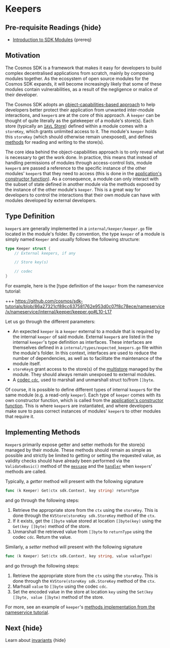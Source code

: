 <!--
order: 7
synopsis: "`Keeper`s refer to a Cosmos SDK abstraction whose role is to manage access to the subset of the state defined by various modules. `Keeper`s are module-specific, i.e. the subset of state defined by a module can only be accessed by a `keeper` defined in said module. If a module needs to access the subset of state defined by another module, a reference to the second module's internal `keeper` needs to be passed to the first one. This is done in `app.go` during the instantiation of module keepers."
-->

# Keepers

## Pre-requisite Readings {hide}

- [Introduction to SDK Modules](./intro.md) {prereq}

## Motivation

The Cosmos SDK is a framework that makes it easy for developers to build complex decentralised applications from scratch, mainly by composing modules together. As the ecosystem of open source modules for the Cosmos SDK expands, it will become increasingly likely that some of these modules contain vulnerabilities, as a result of the negligence or malice of their developer. 

The Cosmos SDK adopts an [object-capabilities-based approach](../core/ocap.md) to help developers better protect their application from unwanted inter-module interactions, and `keeper`s are at the core of this approach. A `keeper` can be thought of quite literally as the gatekeeper of a module's store(s). Each store (typically an [`IAVL` Store](../core/store.md#iavl-store)) defined within a module comes with a `storeKey`, which grants unlimited access to it. The module's `keeper` holds this `storeKey` (which should otherwise remain unexposed), and defines [methods](#implementing-methods) for reading and writing to the store(s). 

The core idea behind the object-capabilities approach is to only reveal what is necessary to get the work done. In practice, this means that instead of handling permissions of modules through access-control lists, module `keeper`s are passed a reference to the specific instance of the other modules' `keeper`s that they need to access (this is done in the [application's constructor function](../basics/app-anatomy.md#constructor-function)). As a consequence, a module can only interact with the subset of state defined in another module via the methods exposed by the instance of the other module's `keeper`. This is a great way for developers to control the interactions that their own module can have with modules developed by external developers. 

## Type Definition 

`keeper`s are generally implemented in a `internal/keeper/keeper.go` file located in the module's folder. By convention, the type `keeper` of a module is simply named `Keeper` and usually follows the following structure:

```go
type Keeper struct {
    // External keepers, if any

    // Store key(s)

    // codec
}
```

For example, here is the [type definition of the `keeper` from the nameservice tutorial:

+++ https://github.com/cosmos/sdk-tutorials/blob/86a27321cf89cc637581762e953d0c07f8c78ece/nameservice/x/nameservice/internal/keeper/keeper.go#L10-L17

Let us go through the different parameters:

- An expected `keeper` is a `keeper` external to a module that is required by the internal `keeper` of said module. External `keeper`s are listed in the internal `keeper`'s type definition as interfaces. These interfaces are themselves defined in a `internal/types/expected_keepers.go` file within the module's folder. In this context, interfaces are used to reduce the number of dependencies, as well as to facilitate the maintenance of the module itself. 
- `storeKey`s grant access to the store(s) of the [multistore](../core/store.md) managed by the module. They should always remain unexposed to external modules. 
- A [codec `cdc`](../core/encoding.md), used to marshall and unmarshall struct to/from `[]byte`. 

Of course, it is possible to define different types of internal `keeper`s for the same module (e.g. a read-only `keeper`). Each type of `keeper` comes with its own constructor function, which is called from the [application's constructor function](../basics/app-anatomy.md). This is where `keeper`s are instantiated, and where developers make sure to pass correct instances of modules' `keeper`s to other modules that require it. 

## Implementing Methods 

`Keeper`s primarily expose getter and setter methods for the store(s) managed by their module. These methods should remain as simple as possible and strictly be limited to getting or setting the requested value, as validity checks should have already been performed via the `ValidateBasic()` method of the [`message`](./messages-and-queries.md#messages) and the [`handler`](./handler.md) when `keeper`s' methods are called. 

Typically, a *getter* method will present with the following signature 

```go
func (k Keeper) Get(ctx sdk.Context, key string) returnType
```

and go through the following steps:

1. Retrieve the appropriate store from the `ctx` using the `storeKey`. This is done through the `KVStore(storeKey sdk.StoreKey` method of the `ctx`.
2. If it exists, get the `[]byte` value stored at location `[]byte(key)` using the `Get(key []byte)` method of the store. 
3. Unmarshall the retrieved value from `[]byte` to `returnType` using the codec `cdc`. Return the value.

Similarly, a *setter* method will present with the following signature 

```go
func (k Keeper) Set(ctx sdk.Context, key string, value valueType) 
```

and go through the following steps:

1. Retrieve the appropriate store from the `ctx` using the `storeKey`. This is done through the `KVStore(storeKey sdk.StoreKey` method of the `ctx`.
2. Marhsall `value` to `[]byte` using the codec `cdc`. 
3. Set the encoded value in the store at location `key` using the `Set(key []byte, value []byte)` method of the store. 

For more, see an example of `keeper`'s [methods implementation from the nameservice tutorial](https://github.com/cosmos/sdk-application-tutorial/blob/c6754a1e313eb1ed973c5c91dcc606f2fd288811/x/nameservice/internal/keeper/keeper.go). 

## Next {hide}

Learn about [invariants](./invariants.md) {hide}
